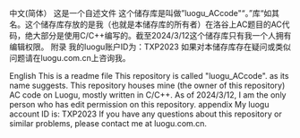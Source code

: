 中文(简体）
这是一个自述文件
这个储存库是叫做”luogu_ACcode"“。”库“如其名。这个储存库存放的是我（也就是本储存库的所有者）在洛谷上AC题目的AC代码，绝大部分是使用C/C++编写的。截至2024/3/12这个储存库只有我一个人拥有编辑权限。
附录
我的luogu账户ID为：TXP2023
如果对本储存库存在疑问或类似问题请在luogu.com.cn上咨询我。

English
This is a readme file
This repository is called "luogu_ACcode". as its name suggests. This repository houses mine (the owner of this repository) AC code on Luogu, mostly written in C/C++. As of 2024/3/12, I am the only person who has edit permission on this repository.
appendix
My luogu account ID is: TXP2023
If you have any questions about this repository or similar problems, please contact me at luogu.com.cn.
